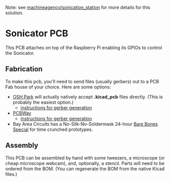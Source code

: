 Note: see [machineagency/sonication_station](https://github.com/machineagency/sonication_station) for more details for this solution.

# Sonicator PCB

This PCB attaches on top of the Raspberry Pi enabling its GPIOs to control the Sonicator.


## Fabrication

To make this pcb, you'll need to send files (usually gerbers) out to a PCB Fab house of your choice.
Here are some options:

* [OSH Park](https://oshpark.com/) will actually natively accept **.kicad\_pcb** files directly. (This is probably the easiest option.)
    * [instructions for gerber generation](https://docs.oshpark.com/design-tools/kicad/generating-kicad-gerbers/)
* [PCBWay](http://pcbway.com/)
    * [instructions for gerber generation](https://www.pcbway.com/blog/help_center/Generate_Gerber_file_from_Kicad.html)
* Bay Area Circuits has a No-Silk-No-Soldermask 24-hour [Bare Bones Special](https://bayareacircuits.com/prototype-printed-circuit-boards-pcbs/) for time crunched prototypes.

## Assembly

This PCB can be assembled by hand with some tweezers, a microscope (or cheap microscope webcam), and, optionally, a stencil.
Parts will need to be ordered from the BOM.
(You can regenerate the BOM from the native Kicad files.)
